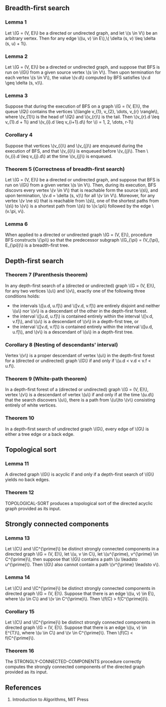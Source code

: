 ## Breadth-first search

### Lemma 1
Let \\(G = (V, E)\\) be a directed or undirected graph, and let \\(s \in V\\) be an arbitrary vertex. Then for any edge \\((u, v) \in E\\),\\( \delta (s, v) \leq \delta (s, u) + 1\\).

### Lemma 2
Let \\(G = (V, E)\\) be a directed or undirected graph, and suppose that BFS is run on \\(G\\) from a given source vertex \\(s \in V\\). Then upon termination for each vertex \\(s \in V\\), the value \\(v.d\\) computed by BFS satisfies \\(v.d \geq \delta (s, v)\\).

### Lemma 3
Suppose that during the execution of BFS on a graph \\(G = (V, E)\\), the queue \\(Q\\) contains the vertices \\(\langle v_{1}, v_{2}, \dots, v_{r} \rangle\\), where \\(v_{1}\\) is the head of \\(Q\\) and \\(v_{r}\\) is the tail. Then \\(v_{r}.d \leq v_{1}.d + 1\\) and \\(v_{i}.d \leq v_{i+1}.d\\) for \\(i = 1, 2, \dots, r-1\\)

### Corollary 4
Suppose that vertices \\(v_{i}\\) and \\(v_{j}\\) are enqueued during the execution of BFS, and that \\(v_{i}\\) is enqueued before \\(v_{j}\\). Then \\(v_{i}.d \leq v_{j}.d\\) at the time \\(v_{j}\\) is enqueued.

### Theorem 5 (Correctness of breadth-first search)
Let \\(G = (V, E)\\) be a directed or undirected graph, and suppose that BFS is run on \\(G\\) from a given vertex \\(s \in V\\). Then, during its execution, BFS discovrs every vertex \\(v \in V\\) that is reachable form the source \\(s\\), and upon termination, \\(v.d = \delta (s, v)\\) for all \\(v \in V\\). Moreover, for any vertex \\(v \ne s\\) that is reachable from \\(s\\), one of the shortest paths from \\(s\\) to \\(v\\) is a shortest path from \\(s\\) to \\(v.\pi\\) followed by the edge \\(v.\pi, v\\).

### Lemma 6
When applied to a directed or undirected graph \\(G = (V, E)\\), procedure BFS constructs \\(\pi\\) so that the predecessor subgraph \\(G_{\pi} = (V_{\pi}, E_{\pi})\\) is a breadth-first tree.

## Depth-first search

### Theorem 7 (Parenthesis theorem)
In any depth-first search of a (directed or undirected) graph \\(G = (V, E)\\), for any two vertices \\(u\\) and \\(v\\), exactly one of the following three conditions holds:
* the intervals \\([u.d, u.f]\\) and \\([v.d, v.f]\\) are entirely disjoint and neither \\(u\\) nor \\(v\\) is a descendant of the other in the depth-first forest.
* the interval \\([u.d, u.f]\\) is contained entirely within the interval \\([v.d, v.f]\\), and \\(u\\) is a descendant of \\(v\\) in a depth-first tree, or
* the interval \\([v.d, v.f]\\) is contained entirely within the interval \\([u.d, u.f]\\), and \\(v\\) is a descendant of \\(u\\) in a depth-first tree.

### Corollary 8 (Nesting of descendants' interval)
Vertex \\(v\\) is a proper descendant of vertex \\(u\\) in the depth-first forest for a (directed or undirected) graph \\(G\\) if and only if \\(u.d < v.d < v.f < u.f\\).

### Theorem  9 (White-path theorem)
In a depth-first forest of a (directed or undirected) graph \\(G = (V, E)\\), vertex \\(v\\) is a descendant of vertex \\(u\\) if and only if at the time \\(u.d\\) that the search discovers \\(u\\), there is a path from \\(u\\)to \\(v\\) consisting entirely of white vertices.

### Theorem 10
In a depth-first search of undirected graph \\(G\\), every edge of \\(G\\) is either a tree edge or a back edge.

## Topological sort

### Lemma 11
A directed graph \\(G\\) is acyclic if and only if a depth-first search of \\(G\\) yields no back edges.

### Theorem 12
TOPOLOGICAL-SORT produces a topological sort of the directed acyclic graph provided as its input.

## Strongly connected components

### Lemma 13
Let \\(C\\) and \\(C^{\prime}\\) be distinct strongly connected components in a directed graph \\(G = (V, E)\\), let \\(u, v \in C\\), let \\(u^{\prime}, v^{\prime} \in C^{\prime}\\), then suppose that \\(G\\) contains a path \\(u \leadsto u^{\prime}\\). Then \\(G\\) also cannot contain a path \\(v^{\prime} \leadsto v\\).

### Lemma 14
Let \\(C\\) and \\(C^{\prime}\\) be distinct strongly connected components in directed graph \\(G = (V, E)\\). Suppose that there is an edge \\((u, v) \in E\\), where \\(u \in C\\) and \\(v \in C^{\prime\}\\). Then \\(f(C) > f(C^{\prime})\\). 

### Corollary 15
Let \\(C\\) and \\(C^{\prime}\\) be distinct strongly connected components in directed graph \\(G = (V, E)\\). Suppose that there is an edge \\((u, v) \in E^{T}\\), where \\(u \in C\\) and \\(v \in C^{\prime}\\). Then \\(f(C) < f(C^{\prime}\\). 

### Theorem 16
The STRONGLY-CONNECTED-COMPONENTS procedure correctly computes the strongly connected components of the directed graph provided as its input.

## References
1. Introduction to Algorithms, MIT Press
